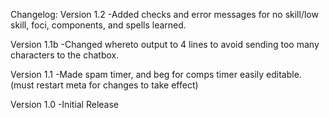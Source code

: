 Changelog:
Version 1.2
-Added checks and error messages for no skill/low skill, foci, components, and spells learned.

Version 1.1b
-Changed whereto output to 4 lines to avoid sending too many characters to the chatbox.

Version 1.1
-Made spam timer, and beg for comps timer easily editable. (must restart meta for changes to take effect)

Version 1.0
-Initial Release